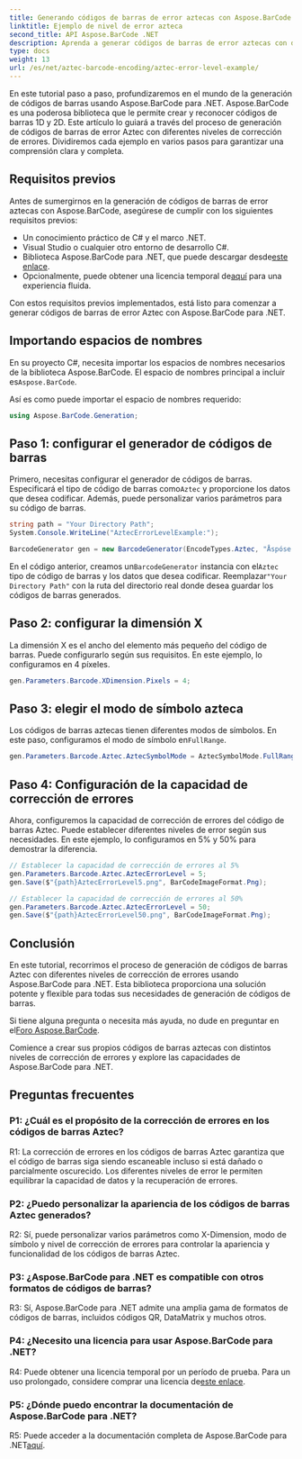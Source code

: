 ```yaml
---
title: Generando códigos de barras de error aztecas con Aspose.BarCode para .NET
linktitle: Ejemplo de nivel de error azteca
second_title: API Aspose.BarCode .NET
description: Aprenda a generar códigos de barras de error aztecas con diferentes niveles de error usando Aspose.BarCode para .NET. Guía completa para la creación de códigos de barras.
type: docs
weight: 13
url: /es/net/aztec-barcode-encoding/aztec-error-level-example/
---
```

En este tutorial paso a paso, profundizaremos en el mundo de la generación de códigos de barras usando Aspose.BarCode para .NET. Aspose.BarCode es una poderosa biblioteca que le permite crear y reconocer códigos de barras 1D y 2D. Este artículo lo guiará a través del proceso de generación de códigos de barras de error Aztec con diferentes niveles de corrección de errores. Dividiremos cada ejemplo en varios pasos para garantizar una comprensión clara y completa.

## Requisitos previos

Antes de sumergirnos en la generación de códigos de barras de error aztecas con Aspose.BarCode, asegúrese de cumplir con los siguientes requisitos previos:

- Un conocimiento práctico de C# y el marco .NET.
- Visual Studio o cualquier otro entorno de desarrollo C#.
-  Biblioteca Aspose.BarCode para .NET, que puede descargar desde[este enlace](https://releases.aspose.com/barcode/net/).
-  Opcionalmente, puede obtener una licencia temporal de[aquí](https://purchase.aspose.com/temporary-license/) para una experiencia fluida.

Con estos requisitos previos implementados, está listo para comenzar a generar códigos de barras de error Aztec con Aspose.BarCode para .NET.

## Importando espacios de nombres

 En su proyecto C#, necesita importar los espacios de nombres necesarios de la biblioteca Aspose.BarCode. El espacio de nombres principal a incluir es`Aspose.BarCode`.

Así es como puede importar el espacio de nombres requerido:

```csharp
using Aspose.BarCode.Generation;
```

## Paso 1: configurar el generador de códigos de barras

 Primero, necesitas configurar el generador de códigos de barras. Especificará el tipo de código de barras como`Aztec` y proporcione los datos que desea codificar. Además, puede personalizar varios parámetros para su código de barras.

```csharp
string path = "Your Directory Path";
System.Console.WriteLine("AztecErrorLevelExample:");

BarcodeGenerator gen = new BarcodeGenerator(EncodeTypes.Aztec, "Åspóse.Barcóde© is a powerful library to generate & recognize 1D & 2D barcodes");
```

 En el código anterior, creamos un`BarcodeGenerator` instancia con el`Aztec` tipo de código de barras y los datos que desea codificar. Reemplazar`"Your Directory Path"` con la ruta del directorio real donde desea guardar los códigos de barras generados.

## Paso 2: configurar la dimensión X

La dimensión X es el ancho del elemento más pequeño del código de barras. Puede configurarlo según sus requisitos. En este ejemplo, lo configuramos en 4 píxeles.

```csharp
gen.Parameters.Barcode.XDimension.Pixels = 4;
```

## Paso 3: elegir el modo de símbolo azteca

 Los códigos de barras aztecas tienen diferentes modos de símbolos. En este paso, configuramos el modo de símbolo en`FullRange`.

```csharp
gen.Parameters.Barcode.Aztec.AztecSymbolMode = AztecSymbolMode.FullRange;
```

## Paso 4: Configuración de la capacidad de corrección de errores

Ahora, configuremos la capacidad de corrección de errores del código de barras Aztec. Puede establecer diferentes niveles de error según sus necesidades. En este ejemplo, lo configuramos en 5% y 50% para demostrar la diferencia.

```csharp
// Establecer la capacidad de corrección de errores al 5%
gen.Parameters.Barcode.Aztec.AztecErrorLevel = 5;
gen.Save($"{path}AztecErrorLevel5.png", BarCodeImageFormat.Png);

// Establecer la capacidad de corrección de errores al 50%
gen.Parameters.Barcode.Aztec.AztecErrorLevel = 50;
gen.Save($"{path}AztecErrorLevel50.png", BarCodeImageFormat.Png);
```

## Conclusión

En este tutorial, recorrimos el proceso de generación de códigos de barras Aztec con diferentes niveles de corrección de errores usando Aspose.BarCode para .NET. Esta biblioteca proporciona una solución potente y flexible para todas sus necesidades de generación de códigos de barras.

 Si tiene alguna pregunta o necesita más ayuda, no dude en preguntar en el[Foro Aspose.BarCode](https://forum.aspose.com/c/barcode/13).

Comience a crear sus propios códigos de barras aztecas con distintos niveles de corrección de errores y explore las capacidades de Aspose.BarCode para .NET.

## Preguntas frecuentes

### P1: ¿Cuál es el propósito de la corrección de errores en los códigos de barras Aztec?

R1: La corrección de errores en los códigos de barras Aztec garantiza que el código de barras siga siendo escaneable incluso si está dañado o parcialmente oscurecido. Los diferentes niveles de error le permiten equilibrar la capacidad de datos y la recuperación de errores.

### P2: ¿Puedo personalizar la apariencia de los códigos de barras Aztec generados?

R2: Sí, puede personalizar varios parámetros como X-Dimension, modo de símbolo y nivel de corrección de errores para controlar la apariencia y funcionalidad de los códigos de barras Aztec.

### P3: ¿Aspose.BarCode para .NET es compatible con otros formatos de códigos de barras?

R3: Sí, Aspose.BarCode para .NET admite una amplia gama de formatos de códigos de barras, incluidos códigos QR, DataMatrix y muchos otros.

### P4: ¿Necesito una licencia para usar Aspose.BarCode para .NET?

 R4: Puede obtener una licencia temporal por un período de prueba. Para un uso prolongado, considere comprar una licencia de[este enlace](https://purchase.aspose.com/buy).

### P5: ¿Dónde puedo encontrar la documentación de Aspose.BarCode para .NET?

 R5: Puede acceder a la documentación completa de Aspose.BarCode para .NET[aquí](https://reference.aspose.com/barcode/net/).